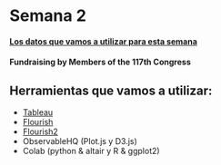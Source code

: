 # Semana 2

#### [Los datos que vamos a utilizar para esta semana](https://data.world/makeovermonday/2022w44)
#### Fundraising by Members of the 117th Congress

## Herramientas que vamos a utilizar:

* [Tableau](https://gersantos1.github.io/infovis/s2/tableau.html)
* [Flourish](gersantos1.github.io/infovis/s2/flourish.html)
* [Flourish2](https://gersantos1.github.io/infovis/s2/flourishradial.html)
* ObservableHQ (Plot.js y D3.js)
* Colab (python & altair y R & ggplot2)
